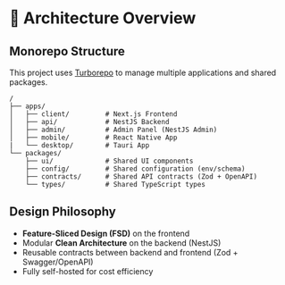 # 🧱 Architecture Overview

## Monorepo Structure

This project uses [Turborepo](https://turbo.build/repo) to manage multiple applications and shared packages.

```
/
├── apps/
│   ├── client/         # Next.js Frontend
│   ├── api/            # NestJS Backend
│   ├── admin/          # Admin Panel (NestJS Admin)
│   ├── mobile/         # React Native App
|   └── desktop/        # Tauri App
└── packages/
    ├── ui/             # Shared UI components
    ├── config/         # Shared configuration (env/schema)
    ├── contracts/      # Shared API contracts (Zod + OpenAPI)
    └── types/          # Shared TypeScript types
```

## Design Philosophy

- **Feature-Sliced Design (FSD)** on the frontend
- Modular **Clean Architecture** on the backend (NestJS)
- Reusable contracts between backend and frontend (Zod + Swagger/OpenAPI)
- Fully self-hosted for cost efficiency
